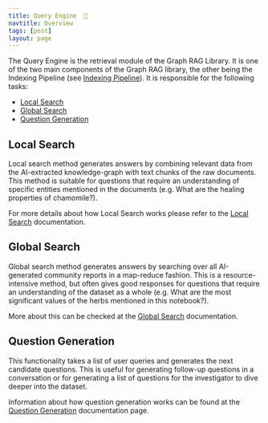 ```yaml
---
title: Query Engine  🔎
navtitle: Overview
tags: [post]
layout: page
---
```


The Query Engine is the retrieval module of the Graph RAG Library. It is one of the two main components of the Graph RAG library, the other being the Indexing Pipeline (see [Indexing Pipeline](../../index/overview)).
It is responsible for the following tasks:

- [Local Search](#local-search)
- [Global Search](#global-search)
- [Question Generation](#question-generation)

## Local Search

Local search method generates answers by combining relevant data from the AI-extracted knowledge-graph with text chunks of the raw documents. This method is suitable for questions that require an understanding of specific entities mentioned in the documents (e.g. What are the healing properties of chamomile?).

For more details about how Local Search works please refer to the [Local Search](../1-local_search) documentation.

## Global Search

Global search method generates answers by searching over all AI-generated community reports in a map-reduce fashion. This is a resource-intensive method, but often gives good responses for questions that require an understanding of the dataset as a whole (e.g. What are the most significant values of the herbs mentioned in this notebook?).

More about this can be checked at the [Global Search](../0-global_search) documentation.

## Question Generation

This functionality takes a list of user queries and generates the next candidate questions. This is useful for generating follow-up questions in a conversation or for generating a list of questions for the investigator to dive deeper into the dataset.

Information about how question generation works can be found at the [Question Generation](../2-question_generation) documentation page.
